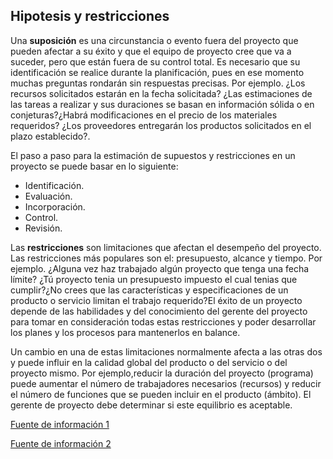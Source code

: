 ## Hipotesis y restricciones

Una **suposición** es una circunstancia o evento fuera del proyecto que pueden afectar a su éxito y que el equipo de proyecto cree que va a suceder, pero que están fuera de su control total. Es necesario que su identificación se realice durante la planificación, pues en ese momento muchas preguntas rondarán sin respuestas precisas. Por ejemplo. ¿Los recursos solicitados estarán en la fecha solicitada? ¿Las estimaciones de las tareas a realizar y sus duraciones se basan en información sólida o en conjeturas?¿Habrá modificaciones en el precio de los materiales requeridos? ¿Los proveedores entregarán los productos solicitados en el plazo establecido?.

El paso a paso para la estimación de supuestos y restricciones en un proyecto se puede basar en lo siguiente:

* Identificación.
* Evaluación.
* Incorporación.
* Control.
* Revisión.


Las **restricciones** son limitaciones que afectan el desempeño del proyecto. Las restricciones más populares son el: presupuesto, alcance y tiempo. Por ejemplo. ¿Alguna vez haz trabajado algún proyecto que tenga una fecha límite? ¿Tú proyecto tenia un presupuesto impuesto el cual tenias que cumplir?¿No crees que las características y especificaciones de un producto o servicio limitan el trabajo requerido?El éxito de un proyecto depende de las habilidades y del conocimiento del gerente del proyecto para tomar en consideración todas estas restricciones y poder desarrollar los planes y los procesos para mantenerlos en balance.

Un cambio en una de estas limitaciones normalmente afecta a las otras dos y puede influir en la calidad global del producto o del servicio o del proyecto mismo. Por ejemplo,reducir la duración del proyecto (programa) puede aumentar el número de trabajadores necesarios (recursos) y reducir el número de funciones que se pueden incluir en el producto (ámbito). El gerente de proyecto debe determinar si este equilibrio es aceptable.

[Fuente de información 1](https://fernandoarciniega.com/suposiciones-y-restricciones-del-proyecto/)

[Fuente de información 2](https://sites.google.com/site/upcintroagerencia/los-supuestos-en-proyectos)